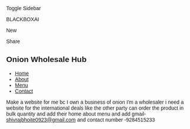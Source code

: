 Toggle Sidebar

BLACKBOXAI

New

Share







<!DOCTYPE html>
<html lang="en">
<head>
    <meta charset="UTF-8">
    <meta name="viewport" content="width=device-width, initial-scale=1.0">
    <title>Onion Wholesale International - Bulk Orders for Global Deals</title>
    <script src="https://cdn.tailwindcss.com"></script>
    <style>
        body {
            font-family: 'Arial', sans-serif;
        }
        .hero-bg {
            background: linear-gradient(135deg, #4CAF50 0%, #8BC34A 100%);
        }
        .product-card {
            transition: transform 0.3s ease;
        }
        .product-card:hover {
            transform: scale(1.05);
        }
    </style>
</head>
<body class="bg-gray-50">
    <!-- Navigation -->
    <nav class="bg-green-600 text-white shadow-lg">
        <div class="container mx-auto px-4 py-3 flex justify-between items-center">
            <h1 class="text-2xl font-bold">Onion Wholesale Hub</h1>
            <ul class="flex space-x-6">
                <li><a href="#home" class="hover:text-yellow-300 transition">Home</a></li>
                <li><a href="#about" class="hover:text-yellow-300 transition">About</a></li>
                <li><a href="#menu" class="hover:text-yellow-300 transition">Menu</a></li>
                <li><a href="#contact" class="hover:text-yellow-300 transition">Contact</a></li>
            </ul>
        </div>

Make a website for me bc I own a business of onion I'm a wholesaler i need a website for the international deals like the other party can order the product in bulk quantity and add their home about menu and add gmail- shivrajbhoite0923@gmail.com and contact number -9284515233
